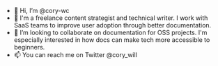 - 👋 Hi, I’m @cory-wc
- 💼 I'm a freelance content strategist and technical writer. I work with SaaS teams to improve user adoption through better documentation.
- 💞️ I’m looking to collaborate on documentation for OSS projects. I'm especially interested in how docs can make tech more accessible to beginners.
- 📫 You can reach me on Twitter @cory_will

<!---
cory-wc/cory-wc is a ✨ special ✨ repository because its `README.md` (this file) appears on your GitHub profile.
You can click the Preview link to take a look at your changes.
--->

